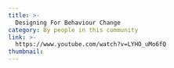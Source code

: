 ```yaml
---
title: >-
  Designing For Behaviour Change
category: By people in this community
link: >-
  https://www.youtube.com/watch?v=LYHO_uMo6fQ
thumbnail: 
---
```

